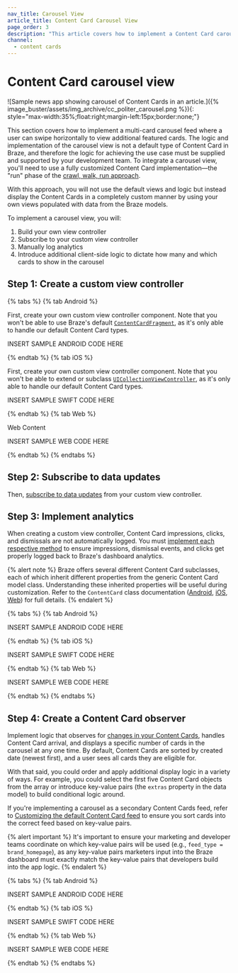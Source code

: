 ```yaml
---
nav_title: Carousel View
article_title: Content Card Carousel View
page_order: 3
description: "This article covers how to implement a Content Card carousel view."
channel:
  - content cards
---
```


# Content Card carousel view 

![Sample news app showing carousel of Content Cards in an article.]({% image_buster/assets/img_archive/cc_politer_carousel.png %}){: style="max-width:35%;float:right;margin-left:15px;border:none;"}

This section covers how to implement a multi-card carousel feed where a user can swipe horizontally to view additional featured cards. The logic and implementation of the carousel view is not a default type of Content Card in Braze, and therefore the logic for achieving the use case must be supplied and supported by your development team. To integrate a carousel view, you'll need to use a fully customized Content Card implementation&mdash;the "run" phase of the [crawl, walk, run approach][1].

With this approach, you will not use the default views and logic but instead display the Content Cards in a completely custom manner by using your own views populated with data from the Braze models.

To implement a carousel view, you will:
1. Build your own view controller
2. Subscribe to your custom view controller
3. Manually log analytics
4. Introduce additional client-side logic to dictate how many and which cards to show in the carousel

## Step 1: Create a custom view controller

{% tabs %}
{% tab Android %}

First, create your own custom view controller component. Note that you won't be able to use Braze's default [`ContentCardFragment`](https://braze-inc.github.io/braze-android-sdk/kdoc/braze-android-sdk/com.braze.ui.contentcards/-content-cards-fragment/index.html), as it's only able to handle our default Content Card types.

INSERT SAMPLE ANDROID CODE HERE

{% endtab %}
{% tab iOS %}

First, create your own custom view controller component. Note that you won't be able to extend or subclass [`UICollectionViewController`](https://braze-inc.github.io/braze-swift-sdk/documentation/brazeui/brazecontentcardui/viewcontroller), as it's only able to handle our default Content Card types.

INSERT SAMPLE SWIFT CODE HERE

{% endtab %}
{% tab Web %}

Web Content

INSERT SAMPLE WEB CODE HERE

{% endtab %}
{% endtabs %}


## Step 2: Subscribe to data updates

Then, [subscribe to data updates]({{site.baseurl}}/developer_guide/customization_guides/content_cards/logging_analytics/#listening-for-card-updates) from your custom view controller. 

## Step 3: Implement analytics

When creating a custom view controller, Content Card impressions, clicks, and dismissals are not automatically logged. You must [implement each respective method]({{site.baseurl}}/developer_guide/customization_guides/content_cards/logging_analytics/#logging-events) to ensure impressions, dismissal events, and clicks get properly logged back to Braze's dashboard analytics.

{% alert note %}
Braze offers several different Content Card subclasses, each of which inherit different properties from the generic Content Card model class. Understanding these inherited properties will be useful during customization. Refer to the `ContentCard` class documentation ([Android](https://braze-inc.github.io/braze-android-sdk/kdoc/braze-android-sdk/com.braze.models.cards/-card/index.html), [iOS](https://braze-inc.github.io/braze-swift-sdk/documentation/brazekit/braze/contentcard), [Web](https://js.appboycdn.com/web-sdk/latest/doc/classes/braze.card.html)) for full details. 
{% endalert %}

{% tabs %}
{% tab Android %}

INSERT SAMPLE ANDROID CODE HERE

{% endtab %}
{% tab iOS %}

INSERT SAMPLE SWIFT CODE HERE

{% endtab %}
{% tab Web %}

INSERT SAMPLE WEB CODE HERE

{% endtab %}
{% endtabs %}

## Step 4: Create a Content Card observer

Implement logic that observes for [changes in your Content Cards]({{site.baseurl}}/developer_guide/customization_guides/content_cards/customizing_feed/#refreshing-the-feed), handles Content Card arrival, and displays a specific number of cards in the carousel at any one time. By default, Content Cards are sorted by created date (newest first), and a user sees all cards they are eligible for. 

With that said, you could order and apply additional display logic in a variety of ways. For example, you could select the first five Content Card objects from the array or introduce key-value pairs (the `extras` property in the data model) to build conditional logic around.

If you're implementing a carousel as a secondary Content Cards feed, refer to [Customizing the default Content Card feed]({{site.baseurl}/developer_guide/customization_guides/content_cards/customizing_feed/#multiple-feeds) to ensure you sort cards into the correct feed based on key-value pairs.

{% alert important %}
It's important to ensure your marketing and developer teams coordinate on which key-value pairs will be used (e.g., `feed_type = brand_homepage`), as any key-value pairs marketers input into the Braze dashboard must exactly match the key-value pairs that developers build into the app logic.
{% endalert %}

{% tabs %}
{% tab Android %}

INSERT SAMPLE ANDROID CODE HERE

{% endtab %}
{% tab iOS %}

INSERT SAMPLE SWIFT CODE HERE

{% endtab %}
{% tab Web %}

INSERT SAMPLE WEB CODE HERE

{% endtab %}
{% endtabs %}

[1]: {{site.baseurl}}/developer_guide/customization_guides/customization_overview